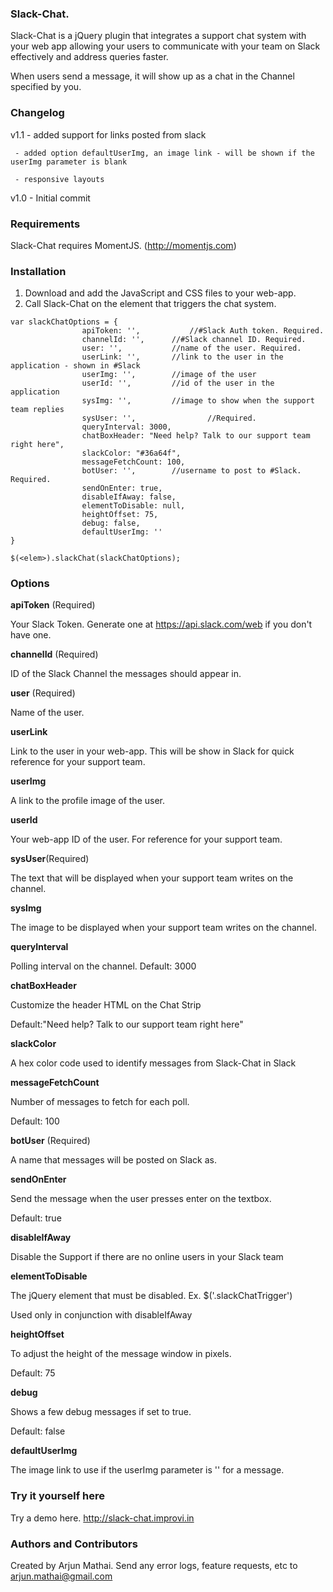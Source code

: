 ### Slack-Chat.
Slack-Chat is a jQuery plugin that integrates a support chat system with your web app allowing your users to communicate with your team on Slack effectively and address queries faster.

When users send a message, it will show up as a chat in the Channel specified by you.

### Changelog

v1.1 - added support for links posted from slack

     - added option defaultUserImg, an image link - will be shown if the userImg parameter is blank
     
     - responsive layouts

v1.0 - Initial commit

### Requirements
Slack-Chat requires MomentJS. (http://momentjs.com)

### Installation
1. Download and add the JavaScript and CSS files to your web-app.
2. Call Slack-Chat on the element that triggers the chat system.
````
var slackChatOptions = {
                apiToken: '',	        //#Slack Auth token. Required. 
	            channelId: '',		//#Slack channel ID. Required.
	            user: '',			//name of the user. Required.
	            userLink: '', 		//link to the user in the application - shown in #Slack
	            userImg: '',		//image of the user
	            userId: '',			//id of the user in the application
	            sysImg: '',			//image to show when the support team replies
	            sysUser: '',                //Required.   
	            queryInterval: 3000,
	            chatBoxHeader: "Need help? Talk to our support team right here",
	            slackColor: "#36a64f",
	            messageFetchCount: 100,
	            botUser: '',		//username to post to #Slack. Required.
	            sendOnEnter: true,
	            disableIfAway: false,
	            elementToDisable: null,
	            heightOffset: 75,
	            debug: false,
	            defaultUserImg: ''
}

$(<elem>).slackChat(slackChatOptions);
````
### Options

**apiToken** (Required)

Your Slack Token. Generate one at https://api.slack.com/web if you don't have one.

**channelId** (Required)

ID of the Slack Channel the messages should appear in.

**user** (Required)

Name of the user.

**userLink**

Link to the user in your web-app. This will be show in Slack for quick reference for your support team.

**userImg**

A link to the profile image of the user.

**userId**

Your web-app ID of the user. For reference for your support team.

**sysUser**(Required)

The text that will be displayed when your support team writes on the channel.

**sysImg**

The image to be displayed when your support team writes on the channel.

**queryInterval**

Polling interval on the channel. Default: 3000

**chatBoxHeader**

Customize the header HTML on the Chat Strip

Default:"Need help? Talk to our support team right here"

**slackColor**

A hex color code used to identify messages from Slack-Chat in Slack

**messageFetchCount**

Number of messages to fetch for each poll.

Default: 100

**botUser** (Required)

A name that messages will be posted on Slack as.

**sendOnEnter**

Send the message when the user presses enter on the textbox.

Default: true

**disableIfAway**

Disable the Support if there are no online users in your Slack team

**elementToDisable**

The jQuery element that must be disabled. Ex. $('.slackChatTrigger')

Used only in conjunction with disableIfAway

**heightOffset**

To adjust the height of the message window in pixels.

Default: 75

**debug**

Shows a few debug messages if set to true.

Default: false

**defaultUserImg**

The image link to use if the userImg parameter is '' for a message.

### Try it yourself here
Try a demo here. http://slack-chat.improvi.in

### Authors and Contributors
Created by Arjun Mathai. Send any error logs, feature requests, etc to arjun.mathai@gmail.com